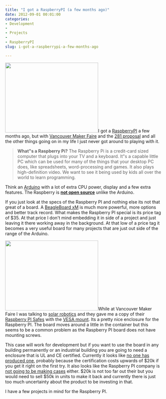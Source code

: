 ```yaml
---
title: "I got a RaspberryPI (a few months ago)"
date: 2012-09-01 00:01:00
categories:
- Development
- 
- Projects
- 
- RaspberryPI
slug: i-got-a-raspberrypi-a-few-months-ago

---
```


<a href="/public/uploads/2012/08/IMG_4793.jpg"><img class="alignright size-medium wp-image-2834" title="IMG_4793" src="/public/uploads/2012/08/IMG_4793-300x225.jpg" alt="" width="300" height="225" /></a>I got a <a href="http://www.raspberrypi.org/">RaspberryPI</a> a few months ago, but with <a href="http://vancouver.makerfaire.ca/">Vancouver Maker Faire</a> and the <a href="http://vancouver.hackspace.ca/wp/2012/08/30/call-for-letters-of-support/">281 proposal</a> and all the other things going on in my life I just never got around to playing with it.
<blockquote><strong>What&quot;s a Raspberry Pi?</strong>
The Raspberry Pi is a credit-card sized computer that plugs into your TV and a keyboard. It&quot;s a capable little PC which can be used for many of the things that your desktop PC does, like spreadsheets, word-processing and games. It also plays high-definition video. We want to see it being used by kids all over the world to learn programming.</blockquote>
Think an <a href="http://www.arduino.cc/">Arduino</a> with a lot of extra CPU power, display and a few extra features. The Raspberry is <span style="text-decoration: underline;"><strong>not open source</strong></span> unlike the Arduino.

If you just look at the specs of the Raspberry PI and nothing else its not that great of a board. A <a href="http://beagleboard.org/hardware-xM">BeagleBoard xM</a> is much more powerful, more options and better track record. What makes the Raspberry PI special is its price tag of $35. At that price I don't mind embedding it in side of a project and just leaving it there working away in the background. At that low of a price tag it becomes a very useful board for many projects that are just out side of the range of the Arduino.

<img class="size-medium wp-image-2835 alignright" title="IMG_4797" src="/public/uploads/2012/08/IMG_4797-300x225.jpg" alt="" width="300" height="225" />While at Vancouver Maker Faire I was talking to <a href="http://www.solarbotics.com">solar robotics</a> and they gave me a copy of their <a href="http://www.solarbotics.com/product/60103/">Raspberry PI Safes</a> with the <a href="http://www.solarbotics.com/product/60095/">VESA mount</a>. Its a pretty nice enclosure for the Raspberry PI. The board moves around a little in the container but this seems to be a common problem as the Raspberry PI board does not have mounting screws.

This case will work for development but if you want to use the board in any building permanently or an industrial building you are going to need a enclosure that is UL and CE certified. Currently it looks like <a href="http://www.raspberrypi.org/phpBB3/viewtopic.php?f=40&amp;t=15535">no one has produced one,</a> probably because the certification costs upwards of $20k if you get it right on the first try. It also looks like the Raspberry PI company is <a href="http://www.raspberrypi.org/archives/1640">not going to be making cases</a> either. $20k is not too far out their but you would need to sell $50k in units to make it back and currently there is just too much uncertainty about the product to be investing in that.

I have a few projects in mind for the Raspberry PI.

